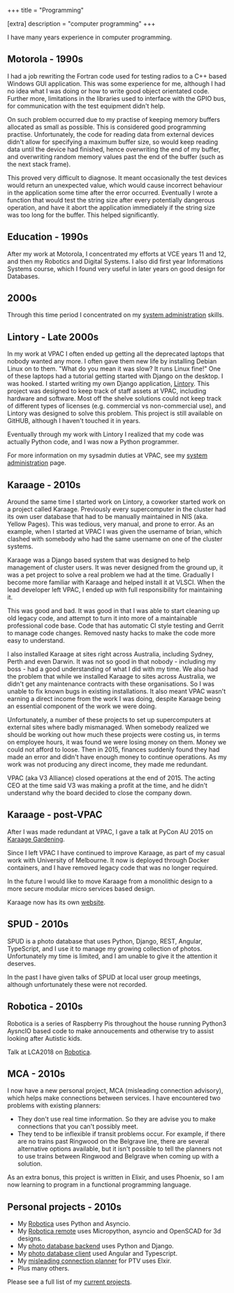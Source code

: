 +++
title = "Programming"

[extra]
description = "computer programming"
+++

I have many years experience in computer programming.

## Motorola - 1990s

I had a job rewriting the Fortran code used for testing radios to a C++ based
Windows GUI application. This was some experience for me, although I had no
idea what I was doing or how to write good object orientated code. Further
more, limitations in the libraries used to interface with the GPIO bus, for
communication with the test equipment didn't help.

On such problem occurred due to my practise of keeping memory buffers allocated
as small as possible. This is considered good programming practise.
Unfortunately, the code for reading data from external devices didn't allow for
specifying a maximum buffer size, so would keep reading data until the device
had finished, hence overwriting the end of my buffer, and overwriting random
memory values past the end of the buffer (such as the next stack frame).

This proved very difficult to diagnose. It meant occasionally the test devices
would return an unexpected value, which would cause incorrect behaviour in the
application some time after the error occurred. Eventually I wrote a function
that would test the string size after every potentially dangerous operation,
and have it abort the application immediately if the string size was too long
for the buffer. This helped significantly.

## Education - 1990s

After my work at Motorola, I concentrated my efforts at VCE years 11 and 12,
and then my Robotics and Digital Systems. I also did first year Informations
Systems course, which I found very useful in later years on good design for
Databases.

## 2000s

Through this time period I concentrated on my [system
administration](@/skills/sysadmin.md) skills.

## Lintory - Late 2000s

In my work at VPAC I often ended up getting all the deprecated laptops that
nobody wanted any more. I often gave them new life by installing Debian Linux
on to them. "What do you mean it was slow? It runs Linux fine!" One of these
laptops had a tutorial getting started with Django on the desktop. I was
hooked. I started writing my own Django application,
[Lintory](https://github.com/vpac/lintory). This project was designed to keep
track of staff assets at VPAC, including hardware and software. Most off the
shelve solutions could not keep track of different types of licenses (e.g.
commercial vs non-commercial use), and Lintory was designed to solve this
problem. This project is still available on GitHUB, although I haven't touched
it in years.

Eventually through my work with Lintory I realized that my code was actually
Python code, and I was now a Python programmer.

For more information on my sysadmin duties at VPAC, see my [system
administration](@/skills/sysadmin.md) page.

## Karaage - 2010s

Around the same time I started work on Lintory, a coworker started work on a
project called Karaage. Previously every supercomputer in the cluster had its
own user database that had to be manually maintained in NIS (aka. Yellow Pages).
This was tedious, very manual, and prone to error. As an example, when I
started at VPAC I was given the username of brian, which clashed with somebody
who had the same username on one of the cluster systems.

Karaage was a Django based system that was designed to help management of
cluster users. It was never designed from the ground up, it was a pet project
to solve a real problem we had at the time. Gradually I become more familiar
with Karaage and helped install it at VLSCI. When the lead developer left VPAC,
I ended up with full responsibility for maintaining it.

This was good and bad. It was good in that I was able to start cleaning up old
legacy code, and attempt to turn it into more of a maintainable professional
code base. Code that has automatic CI style testing and Gerrit to manage
code changes. Removed nasty hacks to make the code more easy to understand.

I also installed Karaage at sites right across Australia, including
Sydney, Perth and even Darwin. It was not so good in that nobody - including
my boss - had a good understanding of what I did with my time. We also had the
problem that while we installed Karaage to sites across Australia, we didn't
get any maintenance contracts with these organisations. So I was unable to
fix known bugs in existing installations. It also meant VPAC wasn't earning
a direct income from the work I was doing, despite Karaage being an essential
component of the work we were doing.

Unfortunately, a number of these projects to set up supercomputers at external
sites where badly mismanaged. When somebody realized we should be working out
how much these projects were costing us, in terms on employee hours, it was
found we were losing money on them. Money we could not afford to loose. Then in
2015, finances suddenly found they had made an error and didn't have enough
money to continue operations. As my work was not producing any direct income,
they made me redundant.

VPAC (aka V3 Alliance) closed operations at the end of 2015. The acting CEO
at the time said V3 was making a profit at the time, and he didn't understand
why the board decided to close the company down.

## Karaage - post-VPAC

After I was made redundant at VPAC, I gave a talk at PyCon AU 2015 on
[Karaage Gardening](@/talks/2015-07-31-karaage.md).

Since I left VPAC I have continued to improve Karaage, as part of my casual
work with University of Melbourne. It now is deployed through Docker
containers, and I have removed legacy code that was no longer required.

In the future I would like to move Karaage from a monolithic design to a more
secure modular micro services based design.

Karaage now has its own [website](https://karaage-cluster.github.io/).

## SPUD - 2010s

SPUD is a photo database that uses Python, Django, REST, Angular, TypeScript,
and I use it to manage my growing collection of photos. Unfortunately my time
is limited, and I am unable to give it the attention it deserves.

In the past I have given talks of SPUD at local user group meetings, although
unfortunately these were not recorded.

## Robotica - 2010s

Robotica is a series of Raspberry Pis throughout the house running Python3
AysncIO based code to make annoucements and otherwise try to assist looking
after Autistic kids.

Talk at LCA2018 on [Robotica](@posts/talks/2018-01-26-robotica.md).

## MCA - 2010s

I now have a new personal project, MCA (misleading connection advisory),
which helps make connections between services. I have encountered two problems
with existing planners:

- They don't use real time information. So they are advise you to make
  connections that you can't possibly meet.
- They tend to be inflexible if transit problems occur. For example, if there
  are no trains past Ringwood on the Belgrave line, there are several alternative
  options available, but it isn't possible to tell the planners not to use
  trains between Ringwood and Belgrave when coming up with a solution.

As an extra bonus, this project is written in Elixir, and uses Phoenix, so
I am now learning to program in a functional programming language.

## Personal projects - 2010s

- My [Robotica](https://github.com/brianmay/robotica/) uses Python and Asyncio.
- My [Robotica remote](https://github.com/brianmay/robotica/) uses Micropython, asyncio and OpenSCAD for 3d designs.
- My [photo database backend](https://github.com/brianmay/spud/) uses Python and Django.
- My [photo database client](https://github.com/brianmay/spud-client/) used Angular and Typescript.
- My [misleading connection planner](https://github.com/brianmay/mca/) for PTV uses Elxir.
- Plus many others.

Please see a full list of my [current projects](@/projects/_index.md).
